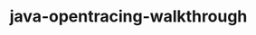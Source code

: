 ---
title: java-opentracing-walkthrough
registryType: instrumentation
tags:
  - opentracing
  
  - JavaScript
  
repo: https://github.com/opentracing-contrib/java-opentracing-walkthrough
license: Apache License 2.0
description: A self-guided OpenTracing walkthrough / demo project
authors: OpenTracing Contributors
otVersion: latest
---